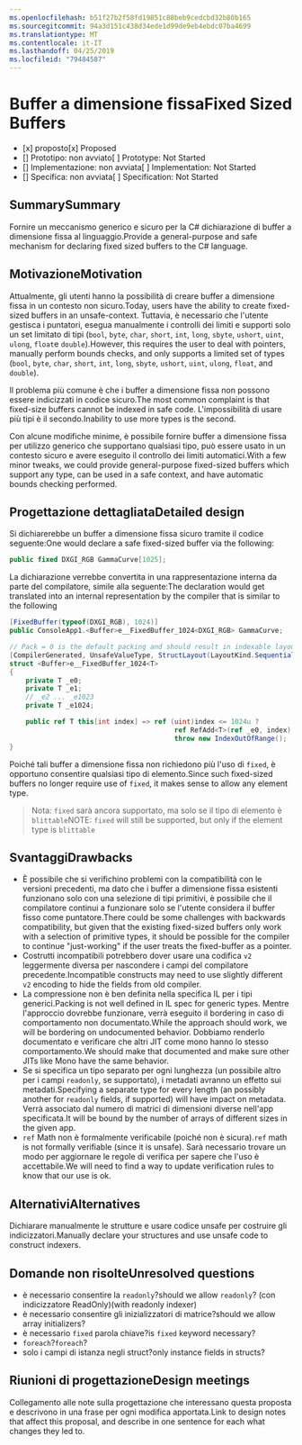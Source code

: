 ```yaml
---
ms.openlocfilehash: b51f27b2f58fd19851c80beb9cedcbd32b80b165
ms.sourcegitcommit: 94a3d151c438d34ede1d99de9eb4ebdc07ba4699
ms.translationtype: MT
ms.contentlocale: it-IT
ms.lasthandoff: 04/25/2019
ms.locfileid: "79484587"
---
```

# <a name="fixed-sized-buffers"></a><span data-ttu-id="7aa7c-101">Buffer a dimensione fissa</span><span class="sxs-lookup"><span data-stu-id="7aa7c-101">Fixed Sized Buffers</span></span>

* <span data-ttu-id="7aa7c-102">[x] proposto</span><span class="sxs-lookup"><span data-stu-id="7aa7c-102">[x] Proposed</span></span>
* <span data-ttu-id="7aa7c-103">[] Prototipo: non avviato</span><span class="sxs-lookup"><span data-stu-id="7aa7c-103">[ ] Prototype: Not Started</span></span>
* <span data-ttu-id="7aa7c-104">[] Implementazione: non avviata</span><span class="sxs-lookup"><span data-stu-id="7aa7c-104">[ ] Implementation: Not Started</span></span>
* <span data-ttu-id="7aa7c-105">[] Specifica: non avviata</span><span class="sxs-lookup"><span data-stu-id="7aa7c-105">[ ] Specification: Not Started</span></span>

## <a name="summary"></a><span data-ttu-id="7aa7c-106">Summary</span><span class="sxs-lookup"><span data-stu-id="7aa7c-106">Summary</span></span>
[summary]: #summary

<span data-ttu-id="7aa7c-107">Fornire un meccanismo generico e sicuro per la C# dichiarazione di buffer a dimensione fissa al linguaggio.</span><span class="sxs-lookup"><span data-stu-id="7aa7c-107">Provide a general-purpose and safe mechanism for declaring fixed sized buffers to the C# language.</span></span>

## <a name="motivation"></a><span data-ttu-id="7aa7c-108">Motivazione</span><span class="sxs-lookup"><span data-stu-id="7aa7c-108">Motivation</span></span>
[motivation]: #motivation

<span data-ttu-id="7aa7c-109">Attualmente, gli utenti hanno la possibilità di creare buffer a dimensione fissa in un contesto non sicuro.</span><span class="sxs-lookup"><span data-stu-id="7aa7c-109">Today, users have the ability to create fixed-sized buffers in an unsafe-context.</span></span> <span data-ttu-id="7aa7c-110">Tuttavia, è necessario che l'utente gestisca i puntatori, esegua manualmente i controlli dei limiti e supporti solo un set limitato di tipi (`bool`, `byte`, `char`, `short`, `int`, `long`, `sbyte`, `ushort`, `uint`, `ulong`, `float`e `double`).</span><span class="sxs-lookup"><span data-stu-id="7aa7c-110">However, this requires the user to deal with pointers, manually perform bounds checks, and only supports a limited set of types (`bool`, `byte`, `char`, `short`, `int`, `long`, `sbyte`, `ushort`, `uint`, `ulong`, `float`, and `double`).</span></span>

<span data-ttu-id="7aa7c-111">Il problema più comune è che i buffer a dimensione fissa non possono essere indicizzati in codice sicuro.</span><span class="sxs-lookup"><span data-stu-id="7aa7c-111">The most common complaint is that fixed-size buffers cannot be indexed in safe code.</span></span> <span data-ttu-id="7aa7c-112">L'impossibilità di usare più tipi è il secondo.</span><span class="sxs-lookup"><span data-stu-id="7aa7c-112">Inability to use more types is the second.</span></span>

<span data-ttu-id="7aa7c-113">Con alcune modifiche minime, è possibile fornire buffer a dimensione fissa per utilizzo generico che supportano qualsiasi tipo, può essere usato in un contesto sicuro e avere eseguito il controllo dei limiti automatici.</span><span class="sxs-lookup"><span data-stu-id="7aa7c-113">With a few minor tweaks, we could provide general-purpose fixed-sized buffers which support any type, can be used in a safe context, and have automatic bounds checking performed.</span></span>

## <a name="detailed-design"></a><span data-ttu-id="7aa7c-114">Progettazione dettagliata</span><span class="sxs-lookup"><span data-stu-id="7aa7c-114">Detailed design</span></span>
[design]: #detailed-design

<span data-ttu-id="7aa7c-115">Si dichiarerebbe un buffer a dimensione fissa sicuro tramite il codice seguente:</span><span class="sxs-lookup"><span data-stu-id="7aa7c-115">One would declare a safe fixed-sized buffer via the following:</span></span>

```csharp
public fixed DXGI_RGB GammaCurve[1025];
```

<span data-ttu-id="7aa7c-116">La dichiarazione verrebbe convertita in una rappresentazione interna da parte del compilatore, simile alla seguente:</span><span class="sxs-lookup"><span data-stu-id="7aa7c-116">The declaration would get translated into an internal representation by the compiler that is similar to the following</span></span>

```csharp
[FixedBuffer(typeof(DXGI_RGB), 1024)]
public ConsoleApp1.<Buffer>e__FixedBuffer_1024<DXGI_RGB> GammaCurve;

// Pack = 0 is the default packing and should result in indexable layout.
[CompilerGenerated, UnsafeValueType, StructLayout(LayoutKind.Sequential, Pack = 0)]
struct <Buffer>e__FixedBuffer_1024<T>
{
    private T _e0;
    private T _e1;
    // _e2 ... _e1023
    private T _e1024;

    public ref T this[int index] => ref (uint)index <= 1024u ?
                                         ref RefAdd<T>(ref _e0, index):
                                         throw new IndexOutOfRange();
}
```

<span data-ttu-id="7aa7c-117">Poiché tali buffer a dimensione fissa non richiedono più l'uso di `fixed`, è opportuno consentire qualsiasi tipo di elemento.</span><span class="sxs-lookup"><span data-stu-id="7aa7c-117">Since such fixed-sized buffers no longer require use of `fixed`, it makes sense to allow any element type.</span></span>  

> <span data-ttu-id="7aa7c-118">Nota: `fixed` sarà ancora supportato, ma solo se il tipo di elemento è `blittable`</span><span class="sxs-lookup"><span data-stu-id="7aa7c-118">NOTE: `fixed` will still be supported, but only if the element type is `blittable`</span></span>

## <a name="drawbacks"></a><span data-ttu-id="7aa7c-119">Svantaggi</span><span class="sxs-lookup"><span data-stu-id="7aa7c-119">Drawbacks</span></span>
[drawbacks]: #drawbacks

* <span data-ttu-id="7aa7c-120">È possibile che si verifichino problemi con la compatibilità con le versioni precedenti, ma dato che i buffer a dimensione fissa esistenti funzionano solo con una selezione di tipi primitivi, è possibile che il compilatore continui a funzionare solo se l'utente considera il buffer fisso come puntatore.</span><span class="sxs-lookup"><span data-stu-id="7aa7c-120">There could be some challenges with backwards compatibility, but given that the existing fixed-sized buffers only work with a selection of primitive types, it should be possible for the compiler to continue "just-working" if the user treats the fixed-buffer as a pointer.</span></span>
* <span data-ttu-id="7aa7c-121">Costrutti incompatibili potrebbero dover usare una codifica `v2` leggermente diversa per nascondere i campi del compilatore precedente.</span><span class="sxs-lookup"><span data-stu-id="7aa7c-121">Incompatible constructs may need to use slightly different `v2` encoding to hide the fields from old compiler.</span></span>
* <span data-ttu-id="7aa7c-122">La compressione non è ben definita nella specifica IL per i tipi generici.</span><span class="sxs-lookup"><span data-stu-id="7aa7c-122">Packing is not well defined in IL spec for generic types.</span></span> <span data-ttu-id="7aa7c-123">Mentre l'approccio dovrebbe funzionare, verrà eseguito il bordering in caso di comportamento non documentato.</span><span class="sxs-lookup"><span data-stu-id="7aa7c-123">While the approach should work, we will be bordering on undocumented behavior.</span></span> <span data-ttu-id="7aa7c-124">Dobbiamo renderlo documentato e verificare che altri JIT come mono hanno lo stesso comportamento.</span><span class="sxs-lookup"><span data-stu-id="7aa7c-124">We should make that documented and make sure other JITs like Mono have the same behavior.</span></span>
* <span data-ttu-id="7aa7c-125">Se si specifica un tipo separato per ogni lunghezza (un possibile altro per i campi `readonly`, se supportato), i metadati avranno un effetto sui metadati.</span><span class="sxs-lookup"><span data-stu-id="7aa7c-125">Specifying a separate type for every length (an possibly another for `readonly` fields, if supported) will have impact on metadata.</span></span> <span data-ttu-id="7aa7c-126">Verrà associato dal numero di matrici di dimensioni diverse nell'app specificata.</span><span class="sxs-lookup"><span data-stu-id="7aa7c-126">It will be bound by the number of arrays of different sizes in the given app.</span></span>
* <span data-ttu-id="7aa7c-127">`ref` Math non è formalmente verificabile (poiché non è sicura).</span><span class="sxs-lookup"><span data-stu-id="7aa7c-127">`ref` math is not formally verifiable (since it is unsafe).</span></span> <span data-ttu-id="7aa7c-128">Sarà necessario trovare un modo per aggiornare le regole di verifica per sapere che l'uso è accettabile.</span><span class="sxs-lookup"><span data-stu-id="7aa7c-128">We will need to find a way to update verification rules to know that our use is ok.</span></span>

## <a name="alternatives"></a><span data-ttu-id="7aa7c-129">Alternativi</span><span class="sxs-lookup"><span data-stu-id="7aa7c-129">Alternatives</span></span>
[alternatives]: #alternatives

<span data-ttu-id="7aa7c-130">Dichiarare manualmente le strutture e usare codice unsafe per costruire gli indicizzatori.</span><span class="sxs-lookup"><span data-stu-id="7aa7c-130">Manually declare your structures and use unsafe code to construct indexers.</span></span>

## <a name="unresolved-questions"></a><span data-ttu-id="7aa7c-131">Domande non risolte</span><span class="sxs-lookup"><span data-stu-id="7aa7c-131">Unresolved questions</span></span>
[unresolved]: #unresolved-questions

- <span data-ttu-id="7aa7c-132">è necessario consentire la `readonly`?</span><span class="sxs-lookup"><span data-stu-id="7aa7c-132">should we allow `readonly`?</span></span>  <span data-ttu-id="7aa7c-133">(con indicizzatore ReadOnly)</span><span class="sxs-lookup"><span data-stu-id="7aa7c-133">(with readonly indexer)</span></span>
- <span data-ttu-id="7aa7c-134">è necessario consentire gli inizializzatori di matrice?</span><span class="sxs-lookup"><span data-stu-id="7aa7c-134">should we allow array initializers?</span></span>
- <span data-ttu-id="7aa7c-135">è necessario `fixed` parola chiave?</span><span class="sxs-lookup"><span data-stu-id="7aa7c-135">is `fixed` keyword necessary?</span></span>
- <span data-ttu-id="7aa7c-136">`foreach`?</span><span class="sxs-lookup"><span data-stu-id="7aa7c-136">`foreach`?</span></span>
- <span data-ttu-id="7aa7c-137">solo i campi di istanza negli struct?</span><span class="sxs-lookup"><span data-stu-id="7aa7c-137">only instance fields in structs?</span></span>

## <a name="design-meetings"></a><span data-ttu-id="7aa7c-138">Riunioni di progettazione</span><span class="sxs-lookup"><span data-stu-id="7aa7c-138">Design meetings</span></span>

<span data-ttu-id="7aa7c-139">Collegamento alle note sulla progettazione che interessano questa proposta e descrivono in una frase per ogni modifica apportata.</span><span class="sxs-lookup"><span data-stu-id="7aa7c-139">Link to design notes that affect this proposal, and describe in one sentence for each what changes they led to.</span></span>